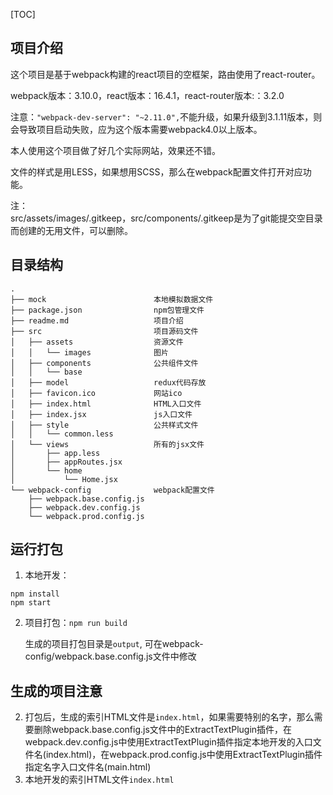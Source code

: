 [TOC]

## 项目介绍

这个项目是基于webpack构建的react项目的空框架，路由使用了react-router。     

webpack版本：3.10.0，react版本：16.4.1，react-router版本:：3.2.0

注意：`"webpack-dev-server": "~2.11.0",`不能升级，如果升级到3.1.11版本，则会导致项目启动失败，应为这个版本需要webpack4.0以上版本。

本人使用这个项目做了好几个实际网站，效果还不错。

文件的样式是用LESS，如果想用SCSS，那么在webpack配置文件打开对应功能。

注：     
src/assets/images/.gitkeep，src/components/.gitkeep是为了git能提交空目录而创建的无用文件，可以删除。

## 目录结构

```
.
├── mock                        本地模拟数据文件
├── package.json                npm包管理文件
├── readme.md                   项目介绍
├── src                         项目源码文件
│   ├── assets                  资源文件
│   │   └── images              图片
│   ├── components              公共组件文件
│   │   └── base
│   ├── model                   redux代码存放
│   ├── favicon.ico             网站ico
│   ├── index.html              HTML入口文件
│   ├── index.jsx               js入口文件
│   ├── style                   公共样式文件
│   │   └── common.less
│   └── views                   所有的jsx文件
│       ├── app.less
│       ├── appRoutes.jsx
│       └── home
│           └── Home.jsx
└── webpack-config              webpack配置文件
    ├── webpack.base.config.js
    ├── webpack.dev.config.js
    └── webpack.prod.config.js
```

## 运行打包

1. 本地开发：
  ```
  npm install
  npm start
  ```
  
2. 项目打包：`npm run build`

   生成的项目打包目录是`output`, 可在webpack-config/webpack.base.config.js文件中修改


## 生成的项目注意

2. 打包后，生成的索引HTML文件是`index.html`，如果需要特别的名字，那么需要删除webpack.base.config.js文件中的ExtractTextPlugin插件，在webpack.dev.config.js中使用ExtractTextPlugin插件指定本地开发的入口文件名(index.html)，在webpack.prod.config.js中使用ExtractTextPlugin插件指定名字入口文件名(main.html)
3. 本地开发的索引HTML文件`index.html`

